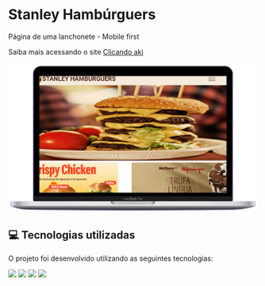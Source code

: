 # Stanley Hambúrguers

<p>Página de uma lanchonete - Mobile first</p>


<p>Saiba mais acessando o site <a href="https://stanley-felix-bergamo.github.io/Stanley-Hamburguers/">Clicando aki</a></p> 
<div align="center" >
<img src="https://raw.githubusercontent.com/Stanley-Felix-Bergamo/Stanley-Hamburguers/main/img/macc-.png" alt="imagem">
</div>

<h2>💻 Tecnologias utilizadas</h2>

O projeto foi desenvolvido utilizando as seguintes tecnologias:<br>

<div style="display: inline_block">
  <img height="35rem" src="https://img.shields.io/badge/HTML5-E34F26?style=for-the-badge&logo=html5&logoColor=white"/>
  <img height="35rem" src="https://img.shields.io/badge/CSS3-1572B6?style=for-the-badge&logo=css3&logoColor=white"/>
   <img height="35rem" src="https://img.shields.io/badge/JavaScript-F7DF1E?style=for-the-badge&logo=javascript&logoColor=black"/>
  <img height="35rem" src="https://img.shields.io/badge/jQuery-0769AD?style=for-the-badge&logo=jquery&logoColor=white"/>
</div>

